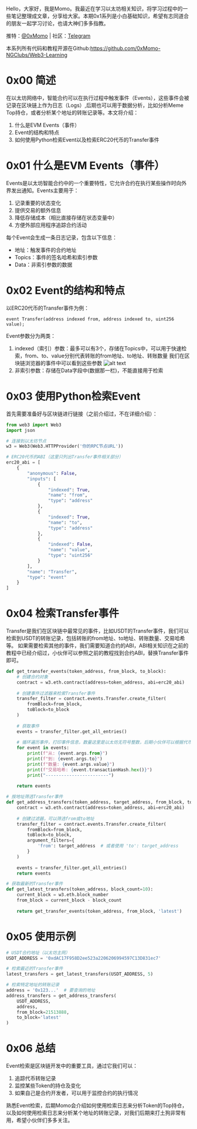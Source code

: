 Hello，大家好，我是Momo。我最近在学习以太坊相关知识，将学习过程中的一些笔记整理成文章，分享给大家。本期0x1系列是小白基础知识，希望有志同道合的朋友一起学习讨论，也请大神们多多指教。

推特：[@0xMomo](https://x.com/0xmomonifty) | 社区：[Telegram](https://t.co/JQ78TtwxeJ)

本系列所有代码和教程开源在Github:https://github.com/0xMomo-NGClubs/Web3-Learning

# 0x00 简述

在以太坊网络中，智能合约可以在执行过程中触发事件（Events），这些事件会被记录在区块链上作为日志（Logs）,后期也可以用于数据分析，比如分析Meme Top持仓，或者分析某个地址的转账记录等。本文将介绍：

1. 什么是EVM Events（事件）
2. Event的结构和特点
3. 如何使用Python检索Event以及检索ERC20代币的Transfer事件

# 0x01 什么是EVM Events（事件）

Events是以太坊智能合约中的一个重要特性，它允许合约在执行某些操作时向外界发出通知。Events主要用于：

1. 记录重要的状态变化
2. 提供交易的额外信息
3. 降低存储成本（相比直接存储在状态变量中）
4. 方便外部应用程序追踪合约活动

每个Event会生成一条日志记录，包含以下信息：
- 地址：触发事件的合约地址
- Topics：事件的签名哈希和索引参数
- Data：非索引参数的数据

# 0x02 Event的结构和特点

以ERC20代币的Transfer事件为例：
```solidity
event Transfer(address indexed from, address indexed to, uint256 value);
```

Event参数分为两类：
1. indexed（索引）参数：最多可以有3个，存储在Topics中，可以用于快速检索，from、to、value分别代表转账的from地址、to地址、转账数量
我们在区块链浏览器的事件中可以看到这些参数
![alt text](image.png)
2. 非索引参数：存储在Data字段中(数据那一栏)，不能直接用于检索

# 0x03 使用Python检索Event

首先需要准备好与区块链进行链接（之前介绍过，不在详细介绍）：

```python
from web3 import Web3
import json

# 连接到以太坊节点
w3 = Web3(Web3.HTTPProvider('你的RPC节点URL'))

# ERC20代币的ABI（这里只列出Transfer事件相关部分）
erc20_abi = [
    {
        "anonymous": False,
        "inputs": [
            {
                "indexed": True,
                "name": "from",
                "type": "address"
            },
            {
                "indexed": True,
                "name": "to",
                "type": "address"
            },
            {
                "indexed": False,
                "name": "value",
                "type": "uint256"
            }
        ],
        "name": "Transfer",
        "type": "event"
    }
]
```

# 0x04 检索Transfer事件

Transfer是我们在区块链中最常见的事件，比如USDT的Transfer事件，我们可以检索到USDT的转账记录，包括转账的from地址、to地址、转账数量、交易哈希等。
如果需要检索其他的事件，我们需要知道合约的ABI，ABI相关知识在之前的教程中已经介绍过，小伙伴可以参照之前的教程找到合约ABI，替换Transfer事件即可。

```python
def get_transfer_events(token_address, from_block, to_block):
    # 创建合约对象
    contract = w3.eth.contract(address=token_address, abi=erc20_abi)
    
    # 创建事件过滤器来检索Transfer事件
    transfer_filter = contract.events.Transfer.create_filter(
        fromBlock=from_block,
        toBlock=to_block
    )
    
    # 获取事件
    events = transfer_filter.get_all_entries()
    
    # 循环遍历事件，打印事件信息，数量这里是以太坊无符号整数，后期小伙伴可以根据代币的精度转换为实际数量
    for event in events:
        print(f"从: {event.args.from}")
        print(f"到: {event.args.to}")
        print(f"数量: {event.args.value}")
        print(f"交易哈希: {event.transactionHash.hex()}")
        print("------------------------")
    
    return events

# 按地址筛选Transfer事件
def get_address_transfers(token_address, target_address, from_block, to_block):
    contract = w3.eth.contract(address=token_address, abi=erc20_abi)
    
    # 创建过滤器，可以筛选from或to地址
    transfer_filter = contract.events.Transfer.create_filter(
        fromBlock=from_block,
        toBlock=to_block,
        argument_filters={
            'from': target_address  # 或者使用 'to': target_address
        }
    )
    
    events = transfer_filter.get_all_entries()
    return events

# 获取最新的Transfer事件
def get_latest_transfers(token_address, block_count=10):
    current_block = w3.eth.block_number
    from_block = current_block - block_count
    
    return get_transfer_events(token_address, from_block, 'latest')
```

# 0x05 使用示例

```python
# USDT合约地址（以太坊主网）
USDT_ADDRESS = '0xdAC17F958D2ee523a2206206994597C13D831ec7'

# 检索最近的Transfer事件
latest_transfers = get_latest_transfers(USDT_ADDRESS, 5)

# 检索特定地址的转账记录
address = '0x123...'  # 要查询的地址
address_transfers = get_address_transfers(
    USDT_ADDRESS,
    address,
    from_block=21513888,
    to_block='latest'
)
```

# 0x06 总结

Event检索是区块链开发中的重要工具，通过它我们可以：
1. 追踪代币转账记录
2. 监控某些Token的持仓及变化
3. 如果自己是合约开发者，可以用于监控合约的执行情况

熟悉Event检索，后期Momo会介绍如何使用检索日志来分析Token的Top持仓，以及如何使用检索日志来分析某个地址的转账记录，对我们后期来打土狗非常有用，希望小伙伴们多多关注。
